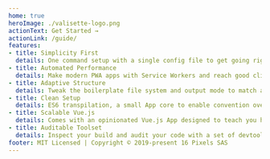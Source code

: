 ```yaml
---
home: true
heroImage: ./valisette-logo.png
actionText: Get Started →
actionLink: /guide/
features:
- title: Simplicity First
  details: One command setup with a single config file to get going right away.
- title: Automated Performance
  details: Make modern PWA apps with Service Workers and reach good client side performance without config.
- title: Adaptive Structure
  details: Tweak the boilerplate file system and output mode to match almost any use case you may have.
- title: Clean Setup
  details: ES6 transpilation, a small App core to enable convention over configuration so you can focus on maintainability.
- title: Scalable Vue.js
  details: Comes with an opinionated Vue.js App designed to teach you how to meet your scaling needs.
- title: Auditable Toolset
  details: Inspect your build and audit your code with a set of devtools to analyze your app.
footer: MIT Licensed | Copyright © 2019-present 16 Pixels SAS
---
```

